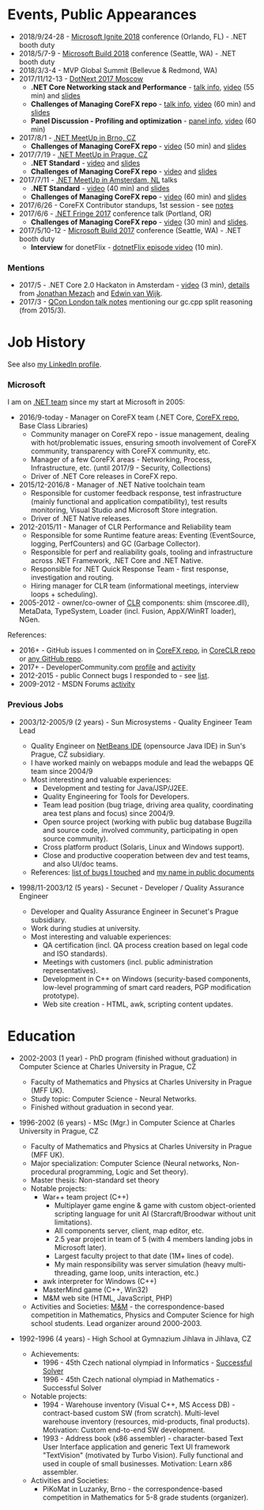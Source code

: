 # Events, Public Appearances

* 2018/9/24-28 - [Microsoft Ignite 2018](https://www.microsoft.com/en-us/ignite) conference (Orlando, FL) - .NET booth duty
* 2018/5/7-9 - [Microsoft Build 2018](https://news.microsoft.com/build2018) conference (Seattle, WA) - .NET booth duty
* 2018/3/3-4 - MVP Global Summit (Bellevue & Redmond, WA)
* 2017/11/12-13 - [DotNext 2017 Moscow](http://2017.dotnext-moscow.ru/en)
    * **.NET Core Networking stack and Performance** - [talk info](http://2017.dotnext-moscow.ru/en/2017/msk/talks/3hcuoycrw4egcs0mkewoio/), [video](https://www.youtube.com/watch?v=M3FZZhnRvQY&list=PLtWrKx3nUGBfYHhmiGih2lanzmRigE9cc&index=24&t=0s) (55 min) and [slides](https://www.slideshare.net/KarelZikmund1/dotnext-2017-in-moscow-net-core-networking-stack-and-performance-karel-zikmund)
    * **Challenges of Managing CoreFX repo** - [talk info](http://2017.dotnext-moscow.ru/en/2017/msk/talks/5egbw8vnbkqmmg2skiaey2/), [video](https://www.youtube.com/watch?v=j2KjWe4zWXY&list=PLtWrKx3nUGBfYHhmiGih2lanzmRigE9cc&index=17&t=0s) (60 min) and [slides](https://www.slideshare.net/KarelZikmund1/dotnext-2017-in-moscow-challenges-of-managing-corefx-repo-karel-zikmund)
    * **Panel Discussion - Profiling and optimization** - [panel info](http://2017.dotnext-moscow.ru/en/2017/msk/talks/1gpyg1244oo4o48uuk0ya4/), [video](https://www.youtube.com/watch?v=4iQVMMLuPlM) (60 min)
* 2017/8/1 - [.NET MeetUp in Brno, CZ](/events/2017-08-11_dotNetMeetUp_Brno)
    * **Challenges of Managing CoreFX repo** - [video](https://wug.cz/zaznamy/412--NET-TechTalks-Challenges-of-Managing-CoreFX-repo) (50 min) and [slides](https://www.slideshare.net/KarelZikmund1/net-meetup-brno-challenges-of-managing-corefx-repo-karel-zikmund)
* 2017/7/19 - [.NET MeetUp in Prague, CZ](/events/2017-07-19_dotNetMeetUp_Prague)
    * **.NET Standard** - [video](https://wug.cz/zaznamy/431--NET-TechTalks-NET-Standard) and [slides](https://www.slideshare.net/KarelZikmund1/net-meetup-prague-net-standard-karel-zikmund)
    * **Challenges of Managing CoreFX repo** - [video](https://wug.cz/zaznamy/433--NET-TechTalks-Challenges-of-Managing-CoreFX-repo) and [slides](https://www.slideshare.net/KarelZikmund1/net-meetup-prague-challenges-of-managing-corefx-repo-karel-zikmund)
* 2017/7/11 - [.NET MeetUp in Amsterdam, NL](/events/2017-07-11_dotNetMeetUp_Amsterdam) talks
    * **.NET Standard** - [video](https://www.youtube.com/watch?v=QhOfzglQ1-g) (40 min) and [slides](https://www.slideshare.net/KarelZikmund1/2017-0711-dotnetstandard)
    * **Challenges of Managing CoreFX repo** - [video](https://www.youtube.com/watch?v=QRUmG4TjViU) (60 min) and [slides](https://www.slideshare.net/KarelZikmund1/challenges-of-managing-corefx-repo)
* 2017/6/26 - CoreFX Contributor standups, 1st session - see [notes](https://github.com/dotnet/corefx-standup/blob/master/Standups/2017-06.md)
* 2017/6/6 - [.NET Fringe 2017](http://dotnetfringe.org) conference talk (Portland, OR)
    * **Challenges of Managing CoreFX repo** - [video](https://www.youtube.com/watch?v=Kcm0ns1pzm0) (30 min) and [slides](https://www.slideshare.net/KarelZikmund1/net-fringe-2017-challenges-of-managing-corefx-repo-karel-zikmund).
* 2017/5/10-12 - [Microsoft Build 2017](https://news.microsoft.com/build2017) conference (Seattle, WA) - .NET booth duty
    * **Interview** for donetFlix - [dotnetFlix episode video](http://dotnetflix.com/player/59) (10 min).

### Mentions

* 2017/5 - .NET Core 2.0 Hackaton in Amsterdam - [video](https://channel9.msdn.com/Blogs/MVP-VisualStudio-Dev/Info-Support-NET-Core-Hackathon/player) (3 min), [details](https://twitter.com/jmezach/status/872516017087553536) from [Jonathan Mezach](https://twitter.com/jmezach) and [Edwin van Wijk](https://twitter.com/evanwijk).
* 2017/3 - [QCon London talk notes](http://www.itwriting.com/blog/9611-qcon-london-2017.html) mentioning our gc.cpp split reasoning (from 2015/3).

# Job History

See also [my LinkedIn profile](https://www.linkedin.com/in/karelzikmund).

### Microsoft

I am on [.NET team](http://blogs.msdn.com/b/dotnet/) since my start at Microsoft in 2005:

* 2016/9-today - Manager on CoreFX team (.NET Core, [CoreFX repo](https://github.com/dotnet/corefx), Base Class Libraries)
    * Community manager on CoreFX repo - issue management, dealing with hot/problematic issues, ensuring smooth involvement of CoreFX community, transparency with CoreFX community, etc.
    * Manager of a few CoreFX areas - Networking, Process, Infrastructure, etc. (until 2017/9 - Security, Collections)
    * Driver of .NET Core releases in CoreFX repo.
* 2015/12-2016/8 - Manager of .NET Native toolchain team
    * Responsible for customer feedback response, test infrastructure (mainly functional and application compatibility), test results monitoring, Visual Studio and Microsoft Store integration. 
    * Driver of .NET Native releases.
* 2012-2015/11 - Manager of CLR Performance and Reliability team
    * Responsible for some Runtime feature areas: Eventing (EventSource, logging, PerfCounters) and GC (Garbage Collector).
    * Responsible for perf and realiability goals, tooling and infrastructure across .NET Framework, .NET Core and .NET Native.
    * Responsible for .NET Quick Response Team - first response, investigation and routing.
    * Hiring manager for CLR team (informational meetings, interview loops + scheduling).
* 2005-2012 - owner/co-owner of [CLR](http://en.wikipedia.org/wiki/Common_Language_Runtime) components: shim (mscoree.dll), MetaData, TypeSystem, Loader (incl. Fusion, AppX/WinRT loader), NGen.

References:
* 2016+ - GitHub issues I commented on in [CoreFX repo](https://github.com/dotnet/corefx/issues?utf8=%E2%9C%93&q=is%3Aissue%20is%3Aopen%20commenter%3Akarelz), in [CoreCLR repo](https://github.com/dotnet/coreclr/issues?utf8=%E2%9C%93&q=is%3Aissue%20is%3Aopen%20commenter%3Akarelz) or [any GitHub repo](https://github.com/search?q=commenter%3Akarelz).
* 2017+ - DeveloperCommunity.com [profile](https://developercommunity.visualstudio.com/users/5129/538495c0-e8ae-4506-b2e6-f7f24c57bfae.html) and [activity](https://developercommunity.visualstudio.com/search.html?f=&type=question+OR+problem+OR+idea&type=question+OR+problem+OR+idea&c=&redirect=search%2Fsearch&sort=relevance&q=karel+zikmund)
* 2012-2015 - public Connect bugs I responded to - see [list](http://connect.microsoft.com/VisualStudio/SearchResults.aspx?SearchQuery=Karel%2bZikmund).
* 2009-2012 - MSDN Forums [activity](https://social.msdn.microsoft.com/Profile/karel%20zikmund)

### Previous Jobs

* 2003/12-2005/9 (2 years) - Sun Microsystems - Quality Engineer Team Lead
    * Quality Engineer on [NetBeans IDE](http://netbeans.org) (opensource Java IDE) in Sun's Prague, CZ subsidiary.
    * I have worked mainly on webapps module and lead the webapps QE team since 2004/9
    * Most interesting and valuable experiences:
      * Development and testing for Java/JSP/J2EE.
      * Quality Engineering for Tools for Developers.
      * Team lead position (bug triage, driving area quality, coordinating area test plans and focus) since 2004/9.
      * Open source project (working with public bug database Bugzilla and source code, involved community, participating in open source community).
      * Cross platform product (Solaris, Linux and Windows support).
      * Close and productive cooperation between dev and test teams, and also UI/doc teams.
    * References: [list of bugs I touched](http://netbeans.org/bugzilla/buglist.cgi?emailcc1=1;emailreporter1=1;emaillongdesc1=1;emailtype1=substring;emailassigned_to1=1;query_format=advanced;emailqa_contact1=1;bug_status=UNCONFIRMED;bug_status=NEW;bug_status=STARTED;bug_status=REOPENED;bug_status=RESOLVED;bug_status=VERIFIED;bug_status=CLOSED;email1=zikmund) and [my name in public documents](http://netbeans.org/search_result.html?cx=006102455337629464213%3Amt38ytkbuak&cof=FORID%3A11&q=Karel+Zikmund&siteurl=netbeans.org%252Findex.html&ref=netbeans.org%2Findex.html&siteurl=netbeans.org%252Findex.html&ref=netbeans.org%2Findex.html&sa.x=27&sa.y=12)

* 1998/11-2003/12 (5 years) - Secunet - Developer / Quality Assurance Engineer
    * Developer and Quality Assurance Engineer in Secunet's Prague subsidiary.
    * Work during studies at university. 
    * Most interesting and valuable experiences:
      * QA certification (incl. QA process creation based on legal code and ISO standards).
      * Meetings with customers (incl. public administration representatives).
      * Development in C++ on Windows (security-based components, low-level programming of smart card readers, PGP modification prototype).
      * Web site creation - HTML, awk, scripting content updates.

# Education

* 2002-2003 (1 year) - PhD program (finished without graduation) in Computer Science at Charles University in Prague, CZ
    * Faculty of Mathematics and Physics at Charles University in Prague (MFF UK).
    * Study topic: Computer Science - Neural Networks.
    * Finished without graduation in second year.

* 1996-2002 (6 years) - MSc (Mgr.) in Computer Science at Charles University in Prague, CZ
    * Faculty of Mathematics and Physics at Charles University in Prague (MFF UK).
    * Major specialization: Computer Science (Neural networks, Non-procedural programming, Logic and Set theory).
    * Master thesis: Non-standard set theory
    * Notable projects:
      * War++ team project (C++)
        * Multiplayer game engine & game with custom object-oriented scripting language for unit AI (Starcraft/Broodwar without unit limitations).
        * All components server, client, map editor, etc.
        * 2.5 year project in team of 5 (with 4 members landing jobs in Microsoft later).
        * Largest faculty project to that date (1M+ lines of code).
        * My main responsibility was server simulation (heavy multi-threading, game loop, units interaction, etc.)
      * awk interpreter for Windows (C++)
      * MasterMind game (C++, Win32)
      * M&M web site (HTML, JavaScript, PHP)
    * Activities and Societies: [M&M](http://mam.mff.cuni.cz) - the correspondence-based competition in Mathematics, Physics and Computer Science for high school students. Lead organizer around 2000-2003.

* 1992-1996 (4 years) - High School at Gymnazium Jihlava in Jihlava, CZ
    * Achievements:
      * 1996 - 45th Czech national olympiad in Informatics - [Successful Solver](http://mo.mff.cuni.cz/p/45/vysledky-3.html)
      * 1996 - 45th Czech national olympiad in Mathematics - Successful Solver
    * Notable projects:
      * 1994 - Warehouse inventory (Visual C++, MS Access DB) - contract-based custom SW (from scratch). Multi-level warehouse inventory (resources, mid-products, final products). Motivation: Custom end-to-end SW development.
      * 1993 - Address book (x86 assembler) - character-based Text User Interface application and generic Text UI framework "TextVision" (motivated by Turbo Vision). Fully functional and used in couple of small businesses. Motivation: Learn x86 assembler.
    * Activities and Societies:
      * PiKoMat in Luzanky, Brno - the correspondence-based competition in Mathematics for 5-8 grade students (organizer).
